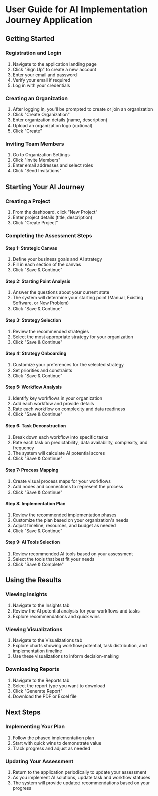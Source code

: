 # User Guide for AI Implementation Journey Application

## Getting Started

### Registration and Login
1. Navigate to the application landing page
2. Click "Sign Up" to create a new account
3. Enter your email and password
4. Verify your email if required
5. Log in with your credentials

### Creating an Organization
1. After logging in, you'll be prompted to create or join an organization
2. Click "Create Organization"
3. Enter organization details (name, description)
4. Upload an organization logo (optional)
5. Click "Create"

### Inviting Team Members
1. Go to Organization Settings
2. Click "Invite Members"
3. Enter email addresses and select roles
4. Click "Send Invitations"

## Starting Your AI Journey

### Creating a Project
1. From the dashboard, click "New Project"
2. Enter project details (title, description)
3. Click "Create Project"

### Completing the Assessment Steps

#### Step 1: Strategic Canvas
1. Define your business goals and AI strategy
2. Fill in each section of the canvas
3. Click "Save & Continue"

#### Step 2: Starting Point Analysis
1. Answer the questions about your current state
2. The system will determine your starting point (Manual, Existing Software, or New Problem)
3. Click "Save & Continue"

#### Step 3: Strategy Selection
1. Review the recommended strategies
2. Select the most appropriate strategy for your organization
3. Click "Save & Continue"

#### Step 4: Strategy Onboarding
1. Customize your preferences for the selected strategy
2. Set priorities and constraints
3. Click "Save & Continue"

#### Step 5: Workflow Analysis
1. Identify key workflows in your organization
2. Add each workflow and provide details
3. Rate each workflow on complexity and data readiness
4. Click "Save & Continue"

#### Step 6: Task Deconstruction
1. Break down each workflow into specific tasks
2. Rate each task on predictability, data availability, complexity, and frequency
3. The system will calculate AI potential scores
4. Click "Save & Continue"

#### Step 7: Process Mapping
1. Create visual process maps for your workflows
2. Add nodes and connections to represent the process
3. Click "Save & Continue"

#### Step 8: Implementation Plan
1. Review the recommended implementation phases
2. Customize the plan based on your organization's needs
3. Adjust timeline, resources, and budget as needed
4. Click "Save & Continue"

#### Step 9: AI Tools Selection
1. Review recommended AI tools based on your assessment
2. Select the tools that best fit your needs
3. Click "Save & Complete"

## Using the Results

### Viewing Insights
1. Navigate to the Insights tab
2. Review the AI potential analysis for your workflows and tasks
3. Explore recommendations and quick wins

### Viewing Visualizations
1. Navigate to the Visualizations tab
2. Explore charts showing workflow potential, task distribution, and implementation timeline
3. Use these visualizations to inform decision-making

### Downloading Reports
1. Navigate to the Reports tab
2. Select the report type you want to download
3. Click "Generate Report"
4. Download the PDF or Excel file

## Next Steps

### Implementing Your Plan
1. Follow the phased implementation plan
2. Start with quick wins to demonstrate value
3. Track progress and adjust as needed

### Updating Your Assessment
1. Return to the application periodically to update your assessment
2. As you implement AI solutions, update task and workflow statuses
3. The system will provide updated recommendations based on your progress
